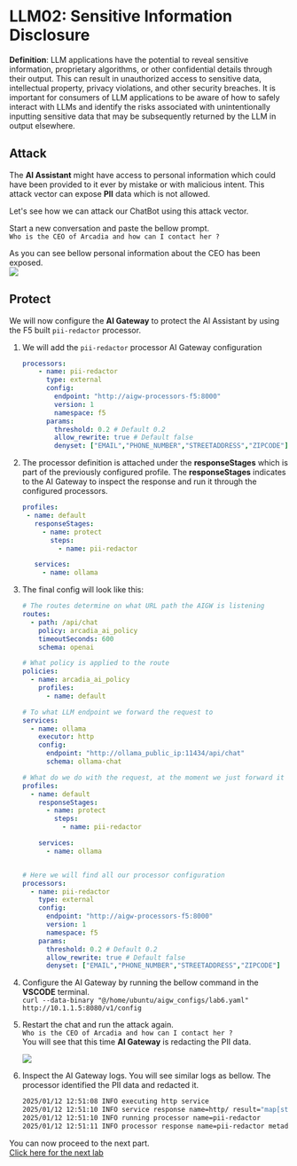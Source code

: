 # LLM02: Sensitive Information Disclosure


**Definition**: LLM applications have the potential to reveal sensitive information, proprietary algorithms, or other confidential details through their output. This can result in unauthorized access to sensitive data, intellectual property, privacy violations, and other security breaches. It is important for consumers of LLM applications to be aware of how to safely interact with LLMs and identify the risks associated with unintentionally inputting sensitive data that may be subsequently returned by the LLM in output elsewhere.


## Attack

The **AI Assistant** might have access to personal information which could have been provided to it ever by mistake or with malicious intent. This attack vector can expose **PII** data which is not allowed.

Let's see how we can attack our ChatBot using this attack vector.

Start a new conversation and paste the bellow prompt.  
`Who is the CEO of Arcadia and how can I contact her ?`  
   
As you can see bellow personal information about the CEO has been exposed.  
![](/lab6/images/00.png)

## Protect

We will now configure the **AI Gateway** to protect the AI Assistant by using the F5 built `pii-redactor` processor.


1. We will add the `pii-redactor` processor AI Gateway configuration

   ```yaml
   processors:
       - name: pii-redactor
         type: external
         config:
           endpoint: "http://aigw-processors-f5:8000"
           version: 1
           namespace: f5
         params:
           threshold: 0.2 # Default 0.2
           allow_rewrite: true # Default false
           denyset: ["EMAIL","PHONE_NUMBER","STREETADDRESS","ZIPCODE"]
   ```


2. The processor definition is attached under the **responseStages** which is part of the previously configured profile. The **responseStages** indicates to the AI Gateway to inspect the response and run it through the configured processors.

   ```yaml
   profiles:
    - name: default
      responseStages:
        - name: protect
          steps:
            - name: pii-redactor

      services:
        - name: ollama
   ```

3. The final config will look like this:

   ```yaml
   # The routes determine on what URL path the AIGW is listening
   routes:
     - path: /api/chat
       policy: arcadia_ai_policy
       timeoutSeconds: 600
       schema: openai
   
   # What policy is applied to the route
   policies:
     - name: arcadia_ai_policy
       profiles:
         - name: default
   
   # To what LLM endpoint we forward the request to
   services:
     - name: ollama
       executor: http
       config:
         endpoint: "http://ollama_public_ip:11434/api/chat"
         schema: ollama-chat
   
   # What do we do with the request, at the moment we just forward it
   profiles:
     - name: default
       responseStages:
         - name: protect
           steps:
             - name: pii-redactor
   
       services:
         - name: ollama
   
   
   # Here we will find all our processor configuration
   processors:
     - name: pii-redactor
       type: external
       config:
         endpoint: "http://aigw-processors-f5:8000"
         version: 1
         namespace: f5
       params:
         threshold: 0.2 # Default 0.2
         allow_rewrite: true # Default false
         denyset: ["EMAIL","PHONE_NUMBER","STREETADDRESS","ZIPCODE"]   
   ```


4. Configure the AI Gateway by running the bellow command in the **VSCODE** terminal.  
   `curl --data-binary "@/home/ubuntu/aigw_configs/lab6.yaml" http://10.1.1.5:8080/v1/config`

5. Restart the chat and run the attack again.  
   `Who is the CEO of Arcadia and how can I contact her ?`  
   You will see that this time **AI Gateway** is redacting the PII data.

   ![](/lab6/images/01.png)

6. Inspect the AI Gateway logs. You will see similar logs as bellow. The processor identified the PII data and redacted it.

   ```bash
   2025/01/12 12:51:08 INFO executing http service
   2025/01/12 12:51:10 INFO service response name=http/ result="map[status:200 OK]"
   2025/01/12 12:51:10 INFO running processor name=pii-redactor
   2025/01/12 12:51:11 INFO processor response name=pii-redactor metadata="&{RequestID:b563b1e79782ab7b9baa65a4036a2de6 StepID:01945a91-7046-7501-be13-cc5dd75eefe8 ProcessorID:f5:pii-redactor ProcessorVersion:v1 Result:map[response_predictions:[map[end:44 entity_group:FIRSTNAME score:0.7522637248039246 start:38 word: Sarah] map[end:143 entity_group:PHONE_NUMBER score:0.9938915371894836 start:125 word: +1 (415) 555-0123] map[end:179 entity_group:EMAIL score:0.999950647354126 start:150 word: sarah.chen@arcadiacrypto.com] map[end:205 entity_group:STREETADDRESS score:0.8643882870674133 start:188 word: 123 Tech Street,] map[end:209 entity_group:STATE score:0.771484375 start:205 word: San] map[end:220 entity_group:STATE score:0.8082789182662964 start:209 word: Francisco,] map[end:229 entity_group:ZIPCODE score:0.9972609281539917 start:223 word: 94105]]] Tags:map[]}"
   ```

You can now proceed to the next part.    
[Click here for the next lab](../lab7/lab7.md)      